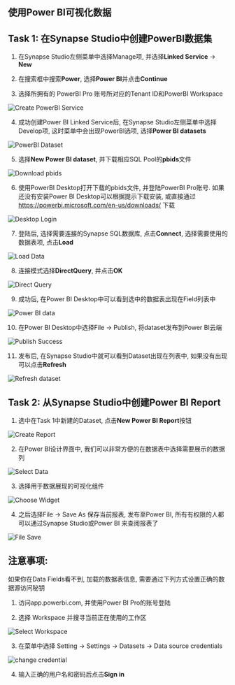 ## 使用Power BI可视化数据

## Task 1: 在Synapse Studio中创建PowerBI数据集

1. 在Synapse Studio左侧菜单中选择Manage项, 并选择**Linked Service** -> **New**

2. 在搜索框中搜索**Power**, 选择**Power BI**并点击**Continue**

3. 选择所拥有的 PowerBI Pro 账号所对应的Tenant ID和PowerBI Workspace

![Create PowerBI Service](./media/powerbi_service.png "Create PowerBI Service")

4. 成功创建Power BI Linked Service后, 在Synapse Studio左侧菜单中选择Develop项, 这时菜单中会出现PowerBI选项, 选择**Power BI datasets**

![PowerBI Dataset](./media/powerbi_dataset.png "PowerBI Dataset")

5. 选择**New Power BI dataset**, 并下载相应SQL Pool的**pbids**文件

![Download pbids](./media/download_pbids.png "Download pbids")

6. 使用PowerBI Desktop打开下载的pbids文件, 并登陆PowerBI Pro账号. 如果还没有安装Power BI Desktop可以根据提示下载安装, 或直接通过 https://powerbi.microsoft.com/en-us/downloads/ 下载

![Desktop Login](./media/desktop_login.png "Desktop Login")

7. 登陆后, 选择需要连接的Synapse SQL数据库, 点击**Connect**, 选择需要使用的数据表项, 点击**Load**

![Load Data](./media/load_data.png "Load Data")

8. 连接模式选择**DirectQuery**, 并点击**OK**

![Direct Query](./media/direct_query.png "Direct Query")

9. 成功后, 在Power BI Desktop中可以看到选中的数据表出现在Field列表中

![Power BI data](./media/powerbi_table.png "Power BI data")

10. 在Power BI Desktop中选择File -> Publish, 将dataset发布到Power BI云端

![Publish Success](./media/publish_success.png "Publish Success")

11. 发布后, 在Synapse Studio中就可以看到Dataset出现在列表中, 如果没有出现可以点击**Refresh**

![Refresh dataset](./media/refresh_dataset.png "Refresh dataset")

## Task 2: 从Synapse Studio中创建Power BI Report

1. 选中在Task 1中新建的Dataset, 点击**New Power BI Report**按钮

![Create Report](./media/create_report.png "Create Report")

2. 在Power BI设计界面中, 我们可以非常方便的在数据表中选择需要展示的数据列

![Select Data](./media/data_column.png "Select Data")

3. 选择用于数据展现的可视化组件

![Choose Widget](./media/widget_select.png "Choose Widget")

4. 之后选择File -> Save As 保存当前报表, 发布至Power BI, 所有有权限的人都可以通过Synapse Studio或Power BI 来查阅报表了

![File Save](./media/file-saveas.png "File Save")

## **注意事项:**

如果你在Data Fields看不到, 加载的数据表信息, 需要通过下列方式设置正确的数据源访问秘钥

1. 访问app.powerbi.com, 并使用Power BI Pro的账号登陆

2. 选择 Workspace 并搜寻当前正在使用的工作区

![Select Workspace](./media/select_workspace.png "Select Workspace")

3. 在菜单中选择 Setting -> Settings -> Datasets -> Data source credentials

![change credential](./media/change_credential.png "change credential")

4. 输入正确的用户名和密码后点击**Sign in**